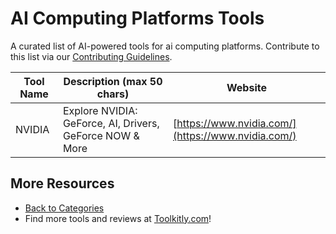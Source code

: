 # AI Computing Platforms Tools

A curated list of AI-powered tools for ai computing platforms. Contribute to this list via our [Contributing Guidelines](../CONTRIBUTING.md).

| Tool Name | Description (max 50 chars) | Website |
|-----------|----------------------------|---------|
| NVIDIA | Explore NVIDIA: GeForce, AI, Drivers, GeForce NOW & More | [https://www.nvidia.com/](https://www.nvidia.com/) |

## More Resources
- [Back to Categories](../README.md)
- Find more tools and reviews at [Toolkitly.com](https://toolkitly.com)!
